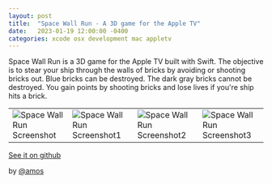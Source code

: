 ```yaml
---
layout: post
title:  "Space Wall Run - A 3D game for the Apple TV"
date:   2023-01-19 12:00:00 -0400
categories: xcode osx development mac appletv
---
```


Space Wall Run is a 3D game for the Apple TV built with Swift. The objective is to stear your ship through the walls of bricks by avoiding or shooting bricks out. Blue bricks can be destroyed. The dark gray bricks cannot be destroyed. You gain points by shooting bricks and lose lives if you're ship hits a brick.

 |  |  |  |  |
 | --- | --- | --- | --- |
 | ![Space Wall Run Screenshot](https://dontsnooze.github.io/SpaceWallRun_AppleTV/docs/images/SpaceWallRunScreenShot.png) | ![Space Wall Run Screenshot1](https://dontsnooze.github.io/SpaceWallRun_AppleTV/docs/images/SpaceWallRunScreenShot1.png) | ![Space Wall Run Screenshot2](https://dontsnooze.github.io/SpaceWallRun_AppleTV/docs/images/SpaceWallRunScreenShot2.png) | ![Space Wall Run Screenshot3](https://dontsnooze.github.io/SpaceWallRun_AppleTV/docs/images/SpaceWallRunScreenShot3.png) |

[See it on github](https://github.com/DontSnooze/SpaceWallRun_AppleTV)

by [@amos](https://amostodman.github.io/)
